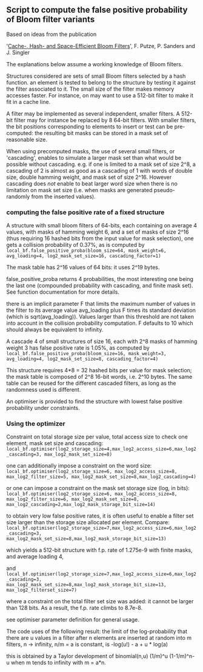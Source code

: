 ## Script to compute the false positive probability of Bloom filter variants

Based on ideas from the publication

'[Cache-, Hash- and Space-Efficient Bloom Filters](http://algo2.iti.kit.edu/documents/cacheefficientbloomfilters-jea.pdf)', F. Putze, P. Sanders and J. Singler

The explanations below assume a working knowledge of Bloom filters.

Structures considered are sets of small Bloom filters selected by a hash function.
an element is tested to belong to the structure by testing it against the filter
associated to it. The small size of the filter makes memory accesses faster. For
instance, on may want to use a 512-bit filter to make it fit in a cache line.

A filter may be implemented as several independent, smaller filters.
A 512-bit filter may for instance be replaced by 8 64-bit filters.
With smaller filters, the bit positions corresponding to elements to insert or
test can be pre-computed: the resulting bit masks can be stored in a mask
set of reasonable size.

When using precomputed masks, the use of several small filters, or
'cascading', enables to simulate a larger mask set than what would be possible
without cascading. e.g. if one is limited to a mask set of size 2^8, a
cascading of 2 is almost as good as a cascading of 1 with words of double
size, double hamming weight, and mask set of size 2^16.
However cascading does *not* enable to beat larger word size when there is no
limitation on mask set size (i.e. when masks are generated pseudo-randomly from
the inserted values).

### computing the false positive rate of a fixed structure

A structure with small bloom filters of 64-bits, each containing on
average 4 values, with masks of hamming weight 6, and a set of masks of
size 2^16 (thus requiring 16 hashed bits from the input value for mask
selection), one gets a collision probability of 0.37%, as is computed by
```local_bf.false_positive_proba(bloom_size=64, mask_weight=6, avg_loading=4, log2_mask_set_size=16, cascading_factor=1)```

The mask table has 2^16 values of 64 bits: it uses 2^19 bytes.

false_positive_proba returns 4 probabilities, the most interesting one being the
last one (compounded probability with cascading, and finite mask set). See
function documentation for more details.

there is an implicit parameter F that limits the maximum number of values in
the filter to its average value avg_loading plus F times its standard deviation
(which is sqrt(avg_loading)). Values larger than this threshold are not taken
into account in the collision probability computation. F defaults to 10 which
should always be equivalent to infinity.

A cascade 4 of small structures of size 16, each with 2^8 masks of hamming weight 3
has false positive rate is 1.05%, as computed by
```local_bf.false_positive_proba(bloom_size=16, mask_weight=3, avg_loading=4, log2_mask_set_size=8, cascading_factor=4)```

This structure requires 4\*8 = 32 hashed bits per value for mask selection;
the mask table is composed of 2^8 16-bit words, i.e. 2^10 bytes. The same table
can be reused for the different cascaded filters, as long as the randomness
used is different.

An optimiser is provided to find the structure with lowest false positive probability
under constraints.

### Using the optimizer

Constraint on total storage size per value, total access size to check one
element, mask set size and cascading:
```local_bf.optimiser(log2_storage_size=4,max_log2_access_size=6,max_log2_cascading=3, max_log2_mask_set_size=8)```

one can additionally impose a constraint on the word size:
```local_bf.optimiser(log2_storage_size=6, max_log2_access_size=8, max_log2_filter_size=5, max_log2_mask_set_size=8,max_log2_cascading=4)```

or one can impose a constraint on the mask set storage size (log, in bits):
```local_bf.optimiser(log2_storage_size=6, max_log2_access_size=8, max_log2_filter_size=6, max_log2_mask_set_size=8, max_log2_cascading=2,max_log2_mask_storage_bit_size=14)```

to obtain very low false positive rates, it is often useful to enable a filter
set size larger than the storage size allocated per element. Compare:
```local_bf.optimiser(log2_storage_size=7,max_log2_access_size=6,max_log2_cascading=3, max_log2_mask_set_size=8,max_log2_mask_storage_bit_size=13)```

which yields a 512-bit structure with f.p. rate of 1.275e-9 with finite masks,
and average loading 4,

and
```local_bf.optimiser(log2_storage_size=7,max_log2_access_size=6,max_log2_cascading=3, max_log2_mask_set_size=8,max_log2_mask_storage_bit_size=13, max_log2_filterset_size=7)```

where a constraint on the total filter set size was added: it cannot be larger
than 128 bits. As a result, the f.p. rate climbs to 8.7e-8.

see optimiser parameter definition for general usage.

The code uses of the following result:
the limit of the log-probability that there are u values in a filter after
n elements are inserted at random into m filters, n -> infinity, n/m = a is constant,
is
-log(u!) - a + u * log(a)

this is obtained by a Taylor development of binomial(n,u) (1/m)^u (1-1/m)^n-u
when m tends to infinity with m = a*n.